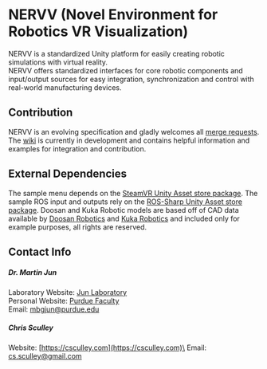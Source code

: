 # NERVV (Novel Environment for Robotics VR Visualization)
NERVV is a standardized Unity platform for easily creating robotic simulations
with virtual reality.\
NERVV offers standardized interfaces for core robotic components and input/output
sources for easy integration, synchronization and control with real-world
manufacturing devices.

## Contribution
NERVV is an evolving specification and gladly welcomes all
[merge requests](https://gitlab.com/csculley/mtconnectvr/merge_requests).
The [wiki](https://gitlab.com/csculley/mtconnectvr/wikis/Home)
is currently in development and contains helpful information and examples
for integration and contribution.

## External Dependencies
The sample menu depends on the
[SteamVR Unity Asset store package](https://assetstore.unity.com/packages/tools/integration/steamvr-plugin-32647).
The sample ROS input and outputs rely on the
[ROS-Sharp Unity Asset store package](https://assetstore.unity.com/packages/tools/physics/ros-107085).
Doosan and Kuka Robotic models are based off of CAD data available by [Doosan Robotics](https://www.doosan.com)
and [Kuka Robotics](https://www.kuka.com) and included only for example purposes, all rights are reserved.

## Contact Info
##### Dr. Martin Jun
Laboratory Website: [Jun Laboratory](https://web.ics.purdue.edu/~jun25)\
Personal Website: [Purdue Faculty](https://engineering.purdue.edu/ME/People/ptProfile?resource_id=156378)\
Email: [mbgjun@purdue.edu](mailto:mbgjun@purdue.edu)

##### Chris Sculley
Website: [https://csculley.com](https://csculley.com)\
Email: [cs.sculley@gmail.com](mailto:cs.sculley@gmail.com)